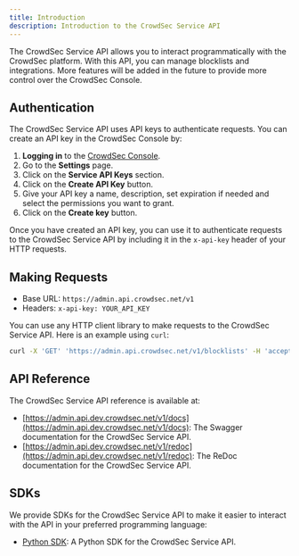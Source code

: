 ```yaml
---
title: Introduction
description: Introduction to the CrowdSec Service API
---
```


The CrowdSec Service API allows you to interact programmatically with the CrowdSec platform. With this API, you can manage blocklists and integrations. More features will be added in the future to provide more control over the CrowdSec Console.

## Authentication

The CrowdSec Service API uses API keys to authenticate requests. You can create an API key in the CrowdSec Console by:

1. **Logging in** to the [CrowdSec Console](https://app.crowdsec.net/).
2. Go to the **Settings** page.
3. Click on the **Service API Keys** section.
4. Click on the **Create API Key** button.
5. Give your API key a name, description, set expiration if needed and select the permissions you want to grant.
6. Click on the **Create key** button.

Once you have created an API key, you can use it to authenticate requests to the CrowdSec Service API by including it in the `x-api-key` header of your HTTP requests.

## Making Requests

* Base URL: `https://admin.api.crowdsec.net/v1`
* Headers: `x-api-key: YOUR_API_KEY`

You can use any HTTP client library to make requests to the CrowdSec Service API. Here is an example using `curl`:

```bash
curl -X 'GET' 'https://admin.api.crowdsec.net/v1/blocklists' -H 'accept: application/json' -H 'x-api-key: YOUR_API_KEY'
```

## API Reference

The CrowdSec Service API reference is available at:

* [https://admin.api.dev.crowdsec.net/v1/docs](https://admin.api.dev.crowdsec.net/v1/docs): The Swagger documentation for the CrowdSec Service API.
* [https://admin.api.dev.crowdsec.net/v1/redoc](https://admin.api.dev.crowdsec.net/v1/redoc): The ReDoc documentation for the CrowdSec Service API.

## SDKs

We provide SDKs for the CrowdSec Service API to make it easier to interact with the API in your preferred programming language:

* [Python SDK](https://github.com/crowdsecurity/console-api-sdk-python): A Python SDK for the CrowdSec Service API.